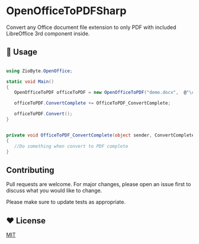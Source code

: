# OpenOfficeToPDFSharp

Convert any Office document file extension to only PDF with included LibreOffice 3rd component inside.


## 🔵 Usage

```csharp

using ZioByte.OpenOffice;

static void Main()
{
   OpenOfficeToPDF officeToPDF = new OpenOfficeToPDF("demo.docx",  @"\outputDir\");

   officeToPDF.ConvertComplete += OfficeToPDF_ConvertComplete;

   officeToPDF.Convert();
}


private void OfficeToPDF_ConvertComplete(object sender, ConvertCompleteEventArgs args)
{
   //Do something when convert to PDF complete 
}

```

## Contributing
Pull requests are welcome. For major changes, please open an issue first to discuss what you would like to change.

Please make sure to update tests as appropriate.

## ♥️ License
[MIT](https://choosealicense.com/licenses/mit/)
